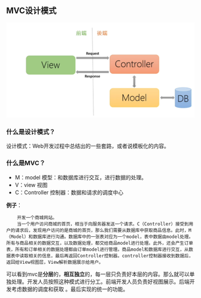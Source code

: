 ## MVC设计模式

<img src="assets/image-20220317225624422-16502421275461.png" alt="image-20220317225624422" style="zoom:67%;" />

### 什么是设计模式？

设计模式：Web开发过程中总结出的一些套路，或者说模板化的内容。

### 什么是MVC？

- M：model 模型：和数据库进行交互，进行数据的处理。
- V：view 视图
- C：Controller 控制器：数据和请求的调度中心

**例子**：

```text
	开发一个商城网站。
	当一个用户访问商城的首页，相当于向服务器发送一个请求。C（Controller）接受到用户的请求后，发现用户访问的是商城的首页，那么我们需要从数据库中获取商品信息。此时，M（Model）和数据库进行沟通。数据库中的一张表对应为一个model，表中数据由model处理。所有与商品相关的数据交互，以及数据处理，都交给商品model进行处理。此外，还会产生订单表，所有和订单相关的数据处理都由订单model进行管理。商品model和数据库进行交互，从数据表中读取相关的信息，最后再返回Controller控制器。controller控制器接收到数据后，返回给View视图层，View解析数据展示给用户。
```

​	可以看到mvc是**分层**的，**相互独立**的，每一层只负责好本层的内容。那么就可以单独处理。开发人员按照这种模式进行分工。前端开发人员负责好视图展示。后端开发考虑数据的调度和获取 。最后实现的统一的功能。

